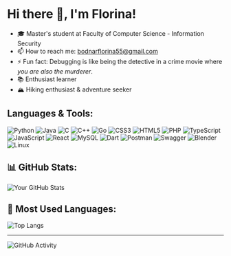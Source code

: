 # Hi there 👋, I'm Florina!

- 🎓 Master's student at Faculty of Computer Science - Information Security  
- 📫 How to reach me: bodnarflorina55@gmail.com
- ⚡ Fun fact: Debugging is like being the detective in a crime movie where *you are also the murderer*.  
- 📚 Enthusiast learner
- 🏔️ Hiking enthusiast & adventure seeker

## Languages & Tools:
![Python](https://img.shields.io/badge/python-3776AB?style=for-the-badge&logo=python&logoColor=white)
![Java](https://img.shields.io/badge/java-ED8B00?style=for-the-badge&logo=openjdk&logoColor=white)
![C](https://img.shields.io/badge/C-00599C?style=for-the-badge&logo=c&logoColor=white)
![C++](https://img.shields.io/badge/C++-00599C?style=for-the-badge&logo=c%2B%2B&logoColor=white)
![Go](https://img.shields.io/badge/go-00ADD8?style=for-the-badge&logo=go&logoColor=white)
![CSS3](https://img.shields.io/badge/css3-1572B6?style=for-the-badge&logo=css3&logoColor=white)
![HTML5](https://img.shields.io/badge/html5-E34F26?style=for-the-badge&logo=html5&logoColor=white)
![PHP](https://img.shields.io/badge/php-777BB4?style=for-the-badge&logo=php&logoColor=white)
![TypeScript](https://img.shields.io/badge/typescript-3178C6?style=for-the-badge&logo=typescript&logoColor=white)
![JavaScript](https://img.shields.io/badge/javascript-F7DF1E?style=for-the-badge&logo=javascript&logoColor=black)
![React](https://img.shields.io/badge/react-20232A?style=for-the-badge&logo=react&logoColor=61DAFB)
![MySQL](https://img.shields.io/badge/mysql-4479A1?style=for-the-badge&logo=mysql&logoColor=white)
![Dart](https://img.shields.io/badge/dart-0175C2?style=for-the-badge&logo=dart&logoColor=white)
![Postman](https://img.shields.io/badge/postman-FF6C37?style=for-the-badge&logo=postman&logoColor=white)
![Swagger](https://img.shields.io/badge/swagger-85EA2D?style=for-the-badge&logo=swagger&logoColor=black)
![Blender](https://img.shields.io/badge/blender-F5792A?style=for-the-badge&logo=blender&logoColor=white)
![Linux](https://img.shields.io/badge/linux-FCC624?style=for-the-badge&logo=linux&logoColor=black)


## 📊 GitHub Stats:
![Your GitHub Stats](https://github-readme-stats.vercel.app/api?username=BodnarFlorina&show_icons=true&include_all_commits=true&theme=github_dark)


## 🚀 Most Used Languages:
![Top Langs](https://github-readme-stats.vercel.app/api/top-langs/?username=BodnarFlorina&layout=compact&theme=github_dark)

---

![GitHub Activity](https://github-profile-summary-cards.vercel.app/api/cards/profile-details?username=BodnarFlorina&theme=github_dark)

